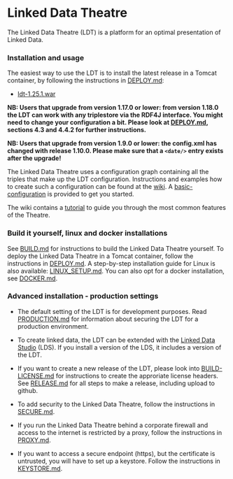 # Linked Data Theatre
The Linked Data Theatre (LDT) is a platform for an optimal presentation of Linked Data.

### Installation and usage
The easiest way to use the LDT is to install the latest release in a Tomcat container, by following the instructions in [DEPLOY.md](docs/DEPLOY.md):

- [ldt-1.25.1.war](https://github.com/architolk/Linked-Data-Theatre/releases/download/v1.25.1/ldt-1.25.1.war "ldt-1.25.1.war")

**NB: Users that upgrade from version 1.17.0 or lower: from version 1.18.0 the LDT can work with any triplestore via the RDF4J interface. You might need to change your configuration a bit. Please look at [DEPLOY.md](docs/DEPLOY.md), sections 4.3 and 4.4.2 for further instructions.**

**NB: Users that upgrade from version 1.9.0 or lower: the config.xml has changed with release 1.10.0. Please make sure that a `<date/>` entry exists after the upgrade!**

The Linked Data Theatre uses a configuration graph containing all the triples that make up the LDT configuration. Instructions and examples how to create such a configuration can be found at the [wiki](https://github.com/architolk/Linked-Data-Theatre/wiki). A [basic-configuration](basic-configuration.ttl) is provided to get you started.

The wiki contains a [tutorial](https://github.com/architolk/Linked-Data-Theatre/wiki/Tutorial) to guide you through the most common features of the Theatre.

### Build it yourself, linux and docker installations
See [BUILD.md](docs/BUILD.md) for instructions to build the Linked Data Theatre yourself. To deploy the Linked Data Theatre in a Tomcat container, follow the instructions in [DEPLOY.md](docs/DEPLOY.md). A step-by-step installation guide for Linux is also available: [LINUX_SETUP.md](docs/LINUX_SETUP.md). You can also opt for a docker installation, see [DOCKER.md](docs/DOCKER.md).

### Advanced installation - production settings
* The default setting of the LDT is for development purposes. Read [PRODUCTION.md](docs/PRODUCTION.md) for information about securing the LDT for a production environment.

* To create linked data, the LDT can be extended with the [Linked Data Studio](https://github.com/architolk/Linked-Data-Studio) (LDS). If you install a version of the LDS, it includes a version of the LDT.

* If you want to create a new release of the LDT, please look into [BUILD-LICENSE.md](docs/BUILD-LICENSE.md) for instructions to create the approriate license headers. See [RELEASE.md](docs/RELEASE.md) for all steps to make a release, including upload to github.

* To add security to the Linked Data Theatre, follow the instructions in [SECURE.md](docs/SECURE.md).

* If you run the Linked Data Theatre behind a corporate firewall and access to the internet is restricted by a proxy, follow the instructions in [PROXY.md](docs/PROXY.md).

* If you want to access a secure endpoint (https), but the certificate is untrusted, you will have to set up a keystore. Follow the instructions in [KEYSTORE.md](docs/KEYSTORE.md).
